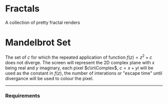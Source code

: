 # Fractals
A collection of pretty fractal renders

# Mandelbrot Set
The set of $c$ for which the repeated application of  function $f(z) = z^2 + c$ does not diverge. The screen will represent the 2D complex plane with $x$ being real and $y$ imaginary, each pixel $c\in\Complex$, $c =x + yi$ will be used as the constant in $f(z)$, the number of interations or "escape time" until divergance will be used to colour the pixel.



***
### Requirements

